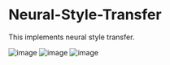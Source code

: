 # Neural-Style-Transfer
This implements neural style transfer.

![image](https://github.com/M-Krishna-Sumanth/Neural-Style-Transfer/assets/50971240/cfd30133-f754-4dfa-809b-3bccca05c157)
![image](https://github.com/M-Krishna-Sumanth/Neural-Style-Transfer/assets/50971240/826d52c9-b367-46c3-8472-cde938f0b6c0)
![image](https://github.com/M-Krishna-Sumanth/Neural-Style-Transfer/assets/50971240/5a98e30e-93b6-40cc-8beb-d7095b8393d7)

